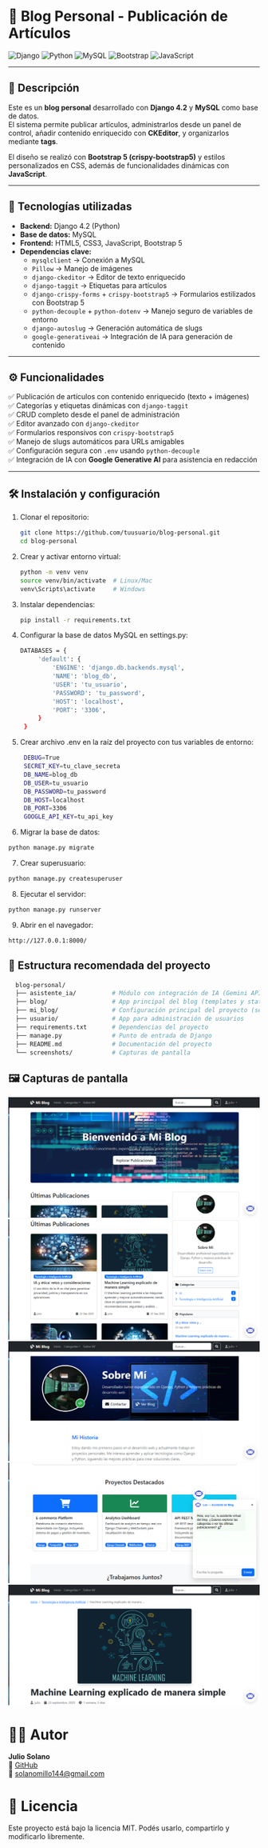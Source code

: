 # 📝 Blog Personal - Publicación de Artículos  

![Django](https://img.shields.io/badge/Django-092E20?style=flat&logo=django&logoColor=white)
![Python](https://img.shields.io/badge/Python-3776AB?style=flat&logo=python&logoColor=white)
![MySQL](https://img.shields.io/badge/MySQL-4479A1?style=flat&logo=mysql&logoColor=white)
![Bootstrap](https://img.shields.io/badge/Bootstrap-7952B3?style=flat&logo=bootstrap&logoColor=white)
![JavaScript](https://img.shields.io/badge/JavaScript-F7DF1E?style=flat&logo=javascript&logoColor=black)

---

## 📌 Descripción  

Este es un **blog personal** desarrollado con **Django 4.2** y **MySQL** como base de datos.  
El sistema permite publicar artículos, administrarlos desde un panel de control, añadir contenido enriquecido con **CKEditor**, y organizarlos mediante **tags**.  

El diseño se realizó con **Bootstrap 5 (crispy-bootstrap5)** y estilos personalizados en CSS, además de funcionalidades dinámicas con **JavaScript**.  

---

## 🚀 Tecnologías utilizadas  

- **Backend:** Django 4.2 (Python)  
- **Base de datos:** MySQL  
- **Frontend:** HTML5, CSS3, JavaScript, Bootstrap 5  
- **Dependencias clave:**  
  - `mysqlclient` → Conexión a MySQL  
  - `Pillow` → Manejo de imágenes  
  - `django-ckeditor` → Editor de texto enriquecido  
  - `django-taggit` → Etiquetas para artículos  
  - `django-crispy-forms` + `crispy-bootstrap5` → Formularios estilizados con Bootstrap 5  
  - `python-decouple` + `python-dotenv` → Manejo seguro de variables de entorno  
  - `django-autoslug` → Generación automática de slugs  
  - `google-generativeai` → Integración de IA para generación de contenido  

---

## ⚙️ Funcionalidades  

✅ Publicación de artículos con contenido enriquecido (texto + imágenes)  
✅ Categorías y etiquetas dinámicas con `django-taggit`  
✅ CRUD completo desde el panel de administración  
✅ Editor avanzado con `django-ckeditor`  
✅ Formularios responsivos con `crispy-bootstrap5`  
✅ Manejo de slugs automáticos para URLs amigables  
✅ Configuración segura con `.env` usando `python-decouple`  
✅ Integración de IA con **Google Generative AI** para asistencia en redacción  

---

## 🛠️ Instalación y configuración  

1. Clonar el repositorio:  
   ```bash
   git clone https://github.com/tuusuario/blog-personal.git
   cd blog-personal
   ```
2. Crear y activar entorno virtual:
   ```bash
   python -m venv venv
   source venv/bin/activate  # Linux/Mac
   venv\Scripts\activate     # Windows
   ```
3. Instalar dependencias:
   ```bash
   pip install -r requirements.txt
   ```
4. Configurar la base de datos MySQL en settings.py:
   ```bash
   DATABASES = {
        'default': {
            'ENGINE': 'django.db.backends.mysql',
            'NAME': 'blog_db',
            'USER': 'tu_usuario',
            'PASSWORD': 'tu_password',
            'HOST': 'localhost',
            'PORT': '3306',
        }
    }
   ```
5. Crear archivo .env en la raíz del proyecto con tus variables de entorno:
   ```bash
    DEBUG=True
    SECRET_KEY=tu_clave_secreta
    DB_NAME=blog_db
    DB_USER=tu_usuario
    DB_PASSWORD=tu_password
    DB_HOST=localhost
    DB_PORT=3306
    GOOGLE_API_KEY=tu_api_key
    ```
6. Migrar la base de datos:
  ```bash
  python manage.py migrate
  ```
7. Crear superusuario:
  ```bash
  python manage.py createsuperuser
  ```
8. Ejecutar el servidor:
  ```bash
  python manage.py runserver
  ```
9. Abrir en el navegador:
  ```bash
  http://127.0.0.1:8000/
  ```

## 📂 Estructura recomendada del proyecto
```bash
  blog-personal/
  ├── asistente_ia/          # Módulo con integración de IA (Gemini API)
  ├── blog/                  # App principal del blog (templates y static aquí)
  ├── mi_blog/               # Configuración principal del proyecto (settings, urls, wsgi)
  ├── usuario/               # App para administración de usuarios
  ├── requirements.txt       # Dependencias del proyecto
  ├── manage.py              # Punto de entrada de Django
  ├── README.md              # Documentación del proyecto
  └── screenshots/           # Capturas de pantalla
```

## 🖼️ Capturas de pantalla
![App_blog_personal](screenshots/imagen1.png)
![App_blog_personal](screenshots/imagen2.png)
![App_blog_personal](screenshots/imagen3.png)
![App_blog_personal](screenshots/imagen4.png)
![App_blog_personal](screenshots/imagen5.png)

# 👨‍💻 Autor
**Julio Solano**  
🔗 [GitHub](https://github.com/solanomillo)  
📧 solanomillo144@gmail.com

# 📄 Licencia
Este proyecto está bajo la licencia MIT.
Podés usarlo, compartirlo y modificarlo libremente.
